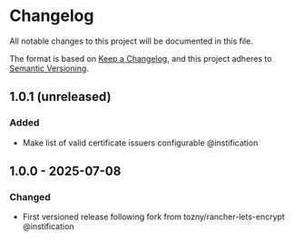 # Changelog

All notable changes to this project will be documented in this file.

The format is based on [Keep a Changelog](https://keepachangelog.com/en/1.1.0/),
and this project adheres to [Semantic Versioning](https://semver.org/spec/v2.0.0.html).

## 1.0.1 (unreleased)

### Added
 
 - Make list of valid certificate issuers configurable @instification


## 1.0.0 - 2025-07-08

### Changed

 - First versioned release following fork from tozny/rancher-lets-encrypt @instification
